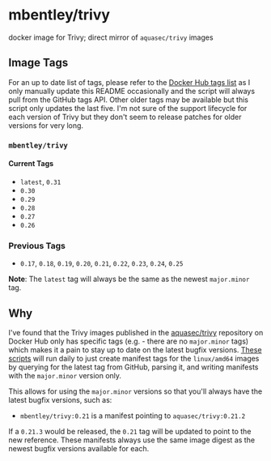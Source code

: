 # mbentley/trivy

docker image for Trivy; direct mirror of `aquasec/trivy` images

## Image Tags

For an up to date list of tags, please refer to the [Docker Hub tags list](https://hub.docker.com/r/mbentley/trivy/tags) as I only manually update this README occasionally and the script will always pull from the GitHub tags API. Other older tags may be available but this script only updates the last five. I'm not sure of the support lifecycle for each version of Trivy but they don't seem to release patches for older versions for very long.

### `mbentley/trivy`

#### Current Tags

* `latest`, `0.31`
* `0.30`
* `0.29`
* `0.28`
* `0.27`
* `0.26`

### Previous Tags

* `0.17`, `0.18`, `0.19`, `0.20`, `0.21`, `0.22`, `0.23`, `0.24`, `0.25`

**Note**: The `latest` tag will always be the same as the newest `major.minor` tag.

## Why

I've found that the Trivy images published in the [aquasec/trivy](https://hub.docker.com/r/aquasec/trivy/) repository on Docker Hub only has specific tags (e.g. - there are no `major.minor` tags) which makes it a pain to stay up to date on the latest bugfix versions. [These scripts](https://github.com/mbentley/docker-trivy) will run daily to just create manifest tags for the `linux/amd64` images by querying for the latest tag from GitHub, parsing it, and writing manifests with the `major.minor` version only.

This allows for using the `major.minor` versions so that you'll always have the latest bugfix versions, such as:

* `mbentley/trivy:0.21` is a manifest pointing to `aquasec/trivy:0.21.2`

If a `0.21.3` would be released, the `0.21` tag will be updated to point to the new reference. These manifests always use the same image digest as the newest bugfix versions available for each.
